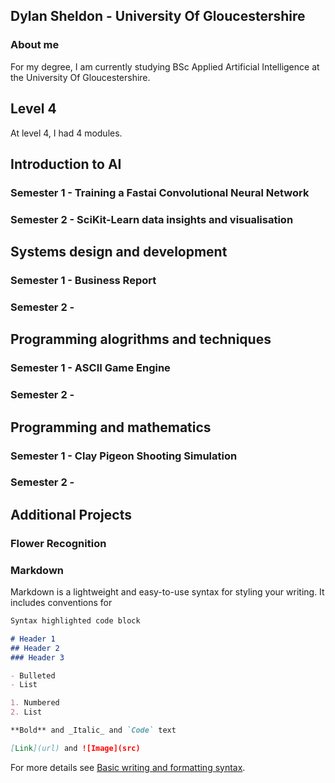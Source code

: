 ## Dylan Sheldon - University Of Gloucestershire

### About me

For my degree, I am currently studying BSc Applied Artificial Intelligence at the University Of Gloucestershire.

## Level 4

At level 4, I had 4 modules.

## Introduction to AI

### Semester 1 - Training a Fastai Convolutional Neural Network

### Semester 2 - SciKit-Learn data insights and visualisation

## Systems design and development

### Semester 1 - Business Report

### Semester 2 - 

## Programming alogrithms and techniques

### Semester 1 - ASCII Game Engine

### Semester 2 - 

## Programming and mathematics

### Semester 1 - Clay Pigeon Shooting Simulation

### Semester 2 - 

## Additional Projects

### Flower Recognition



### Markdown

Markdown is a lightweight and easy-to-use syntax for styling your writing. It includes conventions for

```markdown
Syntax highlighted code block

# Header 1
## Header 2
### Header 3

- Bulleted
- List

1. Numbered
2. List

**Bold** and _Italic_ and `Code` text

[Link](url) and ![Image](src)
```

For more details see [Basic writing and formatting syntax](https://docs.github.com/en/github/writing-on-github/getting-started-with-writing-and-formatting-on-github/basic-writing-and-formatting-syntax).
